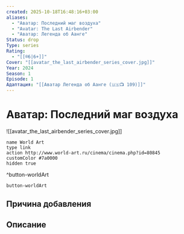 ```yaml
---
created: 2025-10-18T16:48:16+03:00
aliases:
  - "Аватар: Последний маг воздуха"
  - "Avatar: The Last Airbender"
  - "Аватар: Легенда об Аанге"
Status: drop
Type: series
Rating:
  - "[[®️6|6+]]"
Cover: "[[avatar_the_last_airbender_series_cover.jpg]]"
Year: 2024
Season: 1
Episode: 1
Адаптация: "[[Аватар Легенда об Аанге (🇺🇸📺 109)]]"
---
```


# Аватар: Последний маг воздуха

![[avatar_the_last_airbender_series_cover.jpg]]



```button
name World Art
type link
action http://www.world-art.ru/cinema/cinema.php?id=80845
customColor #7a0000
hidden true
```
^button-worldArt





`button-worldArt`

## Причина добавления




## Описание


